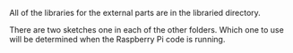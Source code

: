 All of the libraries for the external parts are in the libraried directory.

There are two sketches one in each of the other folders. Which one to use will be determined when the Raspberry Pi code is running.
